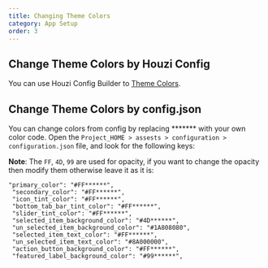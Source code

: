 ```yaml
---
title: Changing Theme Colors
category: App Setup
order: 3
---
```


## Change Theme Colors by Houzi Config
 You can use Houzi Config Builder to [Theme Colors](/houzi-config-builder/change-theme). 


## Change Theme Colors by config.json
 You can change colors from config by replacing ******* with your own color code. Open the `Project_HOME > assests > configuration > configuration.json` file, and look for the following keys:

**Note**: The `FF`, `4D`, `99` are used for opacity, if you want to change the opacity then modify them otherwise leave it as it is: 

 ```
 "primary_color": "#FF******",
  "secondary_color": "#FF******",
  "icon_tint_color": "#FF******",
  "bottom_tab_bar_tint_color": "#FF******",
  "slider_tint_color": "#FF******",
  "selected_item_background_color": "#4D******",
  "un_selected_item_background_color": "#1A808080",
  "selected_item_text_color": "#FF******",
  "un_selected_item_text_color": "#8A000000",
  "action_button_background_color": "#FF******",
  "featured_label_background_color": "#99******",
 ```


<!-- ## Change Theme Colors by AppPreferences
Open the file 
```
houzi > packages > houzi_package > lib > files > app_preferences > app_preferences.dart
```

Go to the ‘Colors’ section.

If you want to change the primary color of the app. Define a custom color code map with RGB value of color with different opacities. After defining the map, define the custom app primary color as `MaterialColor` with the hex value of color and the defined map. Example below:
```
/// Define your custom color swatches.
Map<int, Color> primaryColorCodes = {
 50: Color.fromRGBO(37, 173, 222, .1),
 100: Color.fromRGBO(37, 173, 222, .2),
 200: Color.fromRGBO(37, 173, 222, .3),
 300: Color.fromRGBO(37, 173, 222, .4),
 400: Color.fromRGBO(37, 173, 222, .5),
 500: Color.fromRGBO(37, 173, 222, .6),
 600: Color.fromRGBO(37, 173, 222, .7),
 700: Color.fromRGBO(37, 173, 222, .8),
 800: Color.fromRGBO(37, 173, 222, .9),
 900: Color.fromRGBO(37, 173, 222, 1),
};
MaterialColor primaryColor = MaterialColor(0xFF25ADDE, primaryColorCodes);
```

Change the `appPrimaryColor` with this custom defined material color primaryColor.

There’re many colors, styles and different icons defined in this file, you can replace or modify these with your likings. -->

